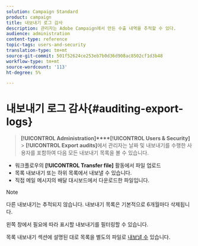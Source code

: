 ```yaml
---
solution: Campaign Standard
product: campaign
title: 내보내기 로그 감사
description: 관리자는 Adobe Campaign에서 만든 수출 내역을 추적할 수 있다.
audience: administration
content-type: reference
topic-tags: users-and-security
translation-type: tm+mt
source-git-commit: 501f52624ce253eb7b0d36d908ac8502cf1d3b48
workflow-type: tm+mt
source-wordcount: '113'
ht-degree: 5%

---
```



# 내보내기 로그 감사{#auditing-export-logs}

> **[!UICONTROL Administration]****[!UICONTROL Users & Security]** > **[!UICONTROL Export audits]**&#x200B;에서 관리자는 날짜 및 내보내기를 수행한 사용자를 포함하여 다음 모든 내보내기 목록을 볼 수 있습니다.

* 워크플로우의 **[!UICONTROL Transfer file]** 활동에서 파일 업로드
* 목록 내보내기 또는 하위 목록에서 내보낼 수 있습니다.
* 직접 메일 메시지의 배달 대시보드에서 다운로드한 파일입니다.

>[!NOTE]
>
>다른 내보내기는 추적되지 않습니다. 내보내기 목록은 기본적으로 6개월마다 삭제됩니다.

왼쪽 창에서 필요에 따라 표시할 내보내기를 필터링할 수 있습니다.

목록 내보내기 섹션에 설명된 대로 목록을 별도의 파일로 [내보낼 수](../../automating/using/exporting-lists.md) 있습니다.
